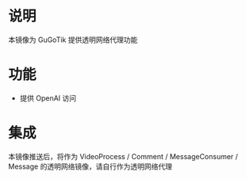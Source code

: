 # 说明
本镜像为 GuGoTik 提供透明网络代理功能
# 功能
- 提供 OpenAI 访问
# 集成
本镜像推送后，将作为 VideoProcess / Comment / MessageConsumer / Message 的透明网络镜像，请自行作为透明网络代理
